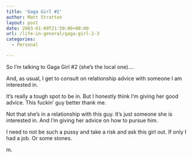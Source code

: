 ```yaml
---
title: 'Gaga Girl #2'
author: Matt Stratton
layout: post
date: 2003-01-09T21:59:00+00:00
url: /life-in-general/gaga-girl-2-3
categories:
  - Personal

---
```

So I&#8217;m talking to Gaga Girl #2 (she&#8217;s the local one)&#8230;.

And, as usual, I get to consult on relationship advice with someone I am interested in.

It&#8217;s really a tough spot to be in. But I honestly think I&#8217;m giving her good advice. This fuckin&#8217; guy better thank me.

Not that she&#8217;s in a relationship with this guy. It&#8217;s just someone she is interested in. And I&#8217;m giving her advice on how to pursue him.

I need to not be such a pussy and take a risk and ask this girl out. If only I had a job. Or some stones.

m.